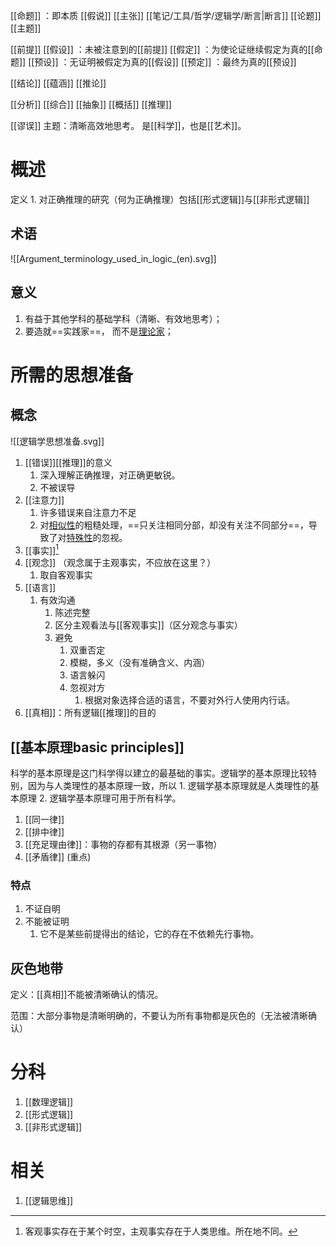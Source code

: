 [[命题]] ：即本质
[[假说]] 
[[主张]] 
[[笔记/工具/哲学/逻辑学/断言|断言]] 
[[论题]] 
[[主题]] 

[[前提]] 
[[假设]] ：未被注意到的[[前提]] 
[[假定]] ：为使论证继续假定为真的[[命题]] 
[[预设]] ：无证明被假定为真的[[假设]] 
[[预定]] ：最终为真的[[预设]] 

[[结论]] 
[[蕴涵]] 
[[推论]] 

[[分析]] 
[[综合]] 
[[抽象]] 
[[概括]] 
[[推理]] 

[[谬误]] 
主题：清晰高效地思考。
是[[科学]]，也是[[艺术]]。
# 概述
定义
	1. 对正确推理的研究（何为正确推理）包括[[形式逻辑]]与[[非形式逻辑]]

## 术语
![[Argument_terminology_used_in_logic_(en).svg]]
## 意义
1. 有益于其他学科的基础学科（清晰、有效地思考）；
2. 要造就==实践家==， 而不是<u>理论家</u>；

# 所需的思想准备
## 概念
![[逻辑学思想准备.svg]]
1. [[错误]][[推理]]的意义
	1. 深入理解正确推理，对正确更敏锐。
	2. 不被误导
2. [[注意力]] 
	1. 许多错误来自注意力不足
	2. 对<u>相似性</u>的粗糙处理，==只关注相同分部，却没有关注不同部分==，导致了对<u>特殊性</u>的忽视。
3. [[事实]][^1]
4. [[观念]] （观念属于主观事实，不应放在这里？）
	1. 取自客观事实
5. [[语言]] 
	1. 有效沟通
		1. 陈述完整
		2. 区分主观看法与[[客观事实]]（区分观念与事实）
		3. 避免
			1. 双重否定
			2. 模糊，多义（没有准确含义、内涵）
			3. 语言躲闪
			4. 忽视对方
				1. 根据对象选择合适的语言，不要对外行人使用内行话。
6. [[真相]]：所有逻辑[[推理]]的目的
## [[基本原理basic principles]] 
科学的基本原理是这门科学得以建立的最基础的事实。逻辑学的基本原理比较特别，因为与人类理性的基本原理一致，所以
	1. 逻辑学基本原理就是人类理性的基本原理
	2. 逻辑学基本原理可用于所有科学。
1. [[同一律]] 
2. [[排中律]] 
3. [[充足理由律]]：事物的存都有其根源（另一事物）
4. [[矛盾律]] (重点)
### 特点
1. 不证自明
2. 不能被证明
	1. 它不是某些前提得出的结论，它的存在不依赖先行事物。
## 灰色地带
定义：[[真相]]不能被清晰确认的情况。

范围：大部分事物是清晰明确的，不要认为所有事物都是灰色的（无法被清晰确认）
# 分科
1. [[数理逻辑]] 
2. [[形式逻辑]] 
3. [[非形式逻辑]] 
# 相关
1. [[逻辑思维]] 

[^1]: 客观事实存在于某个时空，主观事实存在于人类思维。所在地不同。